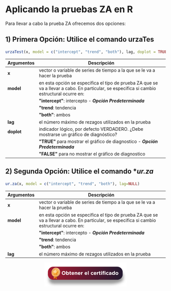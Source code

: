 # Aplicando la pruebas ZA en R

Para llevar a cabo la prueba ZA ofrecemos dos opciones:

## 1) **Primera Opción:** Utilice el comando **urzaTes**
``` r
urzaTest(x, model = c("intercept", "trend", "both"), lag, doplot = TRUE)
```
| **Argumentos**          | **Descripción**                                                                                                                              | 
|-------------------------|----------------------------------------------------------------------------------------------------------------------------------------------|
| **x**                   | vector o variable de series de tiempo a la que se le va a hacer la prueba                                                                    |
| **model**               | en esta opción se especifica el tipo de prueba ZA que se va a llevar a cabo. En particular, se especifica si cambio estructural ocurre en:   | 
|                         | **"intercept"**: intercepto - **_Opción Predeterminada_**                                                                                    |  
|                         | **"trend**: tendencia                                                                                                                        |
|                         | **"both"**: ambos                                                                                                                            |  
| **lag**                 | el número máximo de rezagos utilizados en la prueba                                                                                          |
| **doplot**              | indicador lógico, por defecto VERDADERO. ¿Debe mostrarse un gráfico de diagnóstico?                                                          | 
|                         | **"TRUE"** para mostrar el gráfico de diagnostico - **_Opción Predeterminada_**                                                              |
|                         | **"FALSE"** para no mostrar el gráfico de diagnostico                                                                                        |

## 2) **Segunda Opción:** Utilice el comando **ur.za*
``` r
ur.za(x, model = c("intercept", "trend", "both"), lag=NULL)
```
| **Argumentos**          | **Descripción**                                                                                                                              | 
|-------------------------|----------------------------------------------------------------------------------------------------------------------------------------------|
| **x**                   | vector o variable de series de tiempo a la que se le va a hacer la prueba                                                                    |
| **model**               | en esta opción se especifica el tipo de prueba ZA que se va a llevar a cabo. En particular, se especifica si cambio estructural ocurre en:   | 
|                         | **"intercept"**: intercepto - **_Opción Predeterminada_**                                                                                    |  
|                         | **"trend**: tendencia                                                                                                                        |
|                         | **"both"**: ambos                                                                                                                            |  
| **lag**                 | el número máximo de rezagos utilizados en la prueba                                                                                          |

<div align="center"><a href="https://enlace-academico.escuelaing.edu.co/psc/FORMULARIO/EMPLOYEE/SA/c/EC_LOCALIZACION_RE.LC_FRM_ADMEDCO_FL.GBL" target="_blank"><img src="https://github.com/alvaroperdomo/World-Econometrics/blob/main/.icons/IconCEHBotonCertificado.png" alt="World-Econometrics" width="260" border="0" /></a></div>
